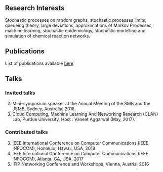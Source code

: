 ## Research Interests
Stochastic processes on random graphs, stochastic processes limits, queueing theory, large deviations, approximations of Markov Processes, machine learning, stochastic epidemiology, stochastic modelling and simulation of chemical reaction networks.

## Publications 
List of publications available [here](https://wasiur.github.io/Publications/).

## Talks
### Invited talks
2. Mini-symposium speaker at the Annual Meeting of the SMB and the JSMB, Sydney, Australia, 2018.
1. Cloud Computing, Machine Learning And Networking Research (CLAN) Lab, Purdue University, Host : Vaneet Aggarwal (May, 2017).

### Contributed talks
3. IEEE International Conference on Computer Communications (IEEE INFOCOM), Honolulu, Hawaii, USA, 2018
2. IEEE International Conference on Computer Communications (IEEE INFOCOM), Atlanta, GA, USA, 2017
1. IFIP Networking Conference and Workshops, Vienna, Austria, 2016

